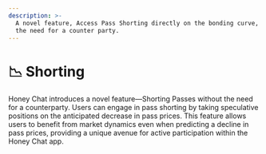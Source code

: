 ```yaml
---
description: >-
  A novel feature, Access Pass Shorting directly on the bonding curve, without
  the need for a counter party.
---
```


# 📉 Shorting

Honey Chat introduces a novel feature—Shorting Passes without the need for a counterparty. Users can engage in pass shorting by taking speculative positions on the anticipated decrease in pass prices. This feature allows users to benefit from market dynamics even when predicting a decline in pass prices, providing a unique avenue for active participation within the Honey Chat app.

